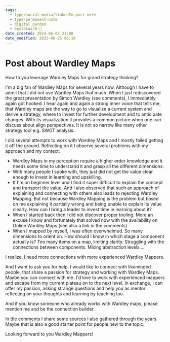 ```yaml
---
tags:
  - type/social-media/linkedIn-post-note
  - type/permanent-note
  - digital_garden
  - epstatus/0-🌰
date_created: 2024-06-07 21:08
date_modified: 2025-06-25 06:10
---
```

# Post about Wardley Maps

How to you leverage Wardley Maps for grand strategy thinking?

I'm a big fan of Wardley Maps for several years now. Although I have to admit that I did not use Wardley Maps that much. When I just rediscovered the great presentation by Simon Wardley (see comments), I immediately again got hooked. I hear again and again a strong inner voice that tells me, that Wardley maps are the way to go to visualize a current system and derive a strategy, where to invest for further development and to anticipate changes. With its visualization it provides a common picture when one can discuss about align perspectives. It is not so narrow like many other strategy tool e.g. SWOT analysis. 

I did several attempts to work with Wardley Maps and I mostly failed getting it off the ground. Reflecting on it I observe several problems with my approach and my context:

+ Wardley Maps in my perception require a higher order knowledge and it needs some time to understand it and grasp all the different dimensions. 
+ With many people I spoke with, they just did not get the value clear enough to invest in learning and upskilling. 
+ If I'm on beginner level and I find it super difficult to explain the concept and transport the value. And I also observed that such an approach of explaining and connecting with others also leads to rejecting Wardley Mapping. But not because Wardley Mapping is the problem but based on me explaining it partially wrong and being unable to explain its value clearly. How can I bring a leader to invest time in learning about it?
+ When I started back then I did not discover proper tooling. More an excuse I know and fortunately that solved now with the availability on Online Wardley Maps (see also a link in the comments)
+ When I mapped by myself, I was often overwhelmed. So many dimensions to orient on. How should I know in which stage a component actually is? Too many items on a map, limiting clarity. Struggling with the connections between components. Mixing abstraction levels ... 

I realize, I need more connections with more experienced Wardley Mappers.

And I want to ask you for help. I would like to connect with likeminded people, that share a passion for strategy and working with Wardley Maps. Maybe you can connect with me. I'd love to work with experienced mappers and escape from my current plateau on to the next level. In exchange, I can offer my passion, asking strange questions and help you as mentor reflecting on your thoughts and learning by teaching too. 

And if you know someone who already works with Wardley maps, please mention me and be the connection builder. 

In the comments I share some sources I also gathered through the years. Maybe that is also a good starter point for people new to the topic. 

Looking forward to you Wardley Mappers!